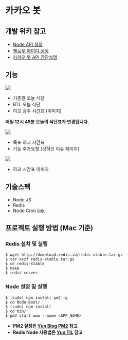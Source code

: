 # 카카오 봇
## 개발 위키 참고
* [Node API 설정](https://github.com/cheese10yun/Node-Boot/wiki/Node-API-%EC%84%A4%EC%A0%95)
* [옐로우 아이디 설정](https://github.com/cheese10yun/Node-Boot/wiki/%EC%98%90%EB%A1%9C%EC%9A%B0-%EC%95%84%EC%9D%B4%EB%94%94-%EC%84%A4%EC%A0%95)
* [카카오 봇 API 간단설명](https://github.com/cheese10yun/Node-Boot/wiki/%EC%B9%B4%EC%B9%B4%EC%98%A4-%EB%B4%87-API-%EA%B0%84%EB%8B%A8%EC%84%A4%EB%AA%85)


## 기능

![](http://i.imgur.com/PjpxQy8.png)

* 기존관 오늘 식단
* BTL 오늘 식단
* 하교 광주 시간표 (이미지)

**매일 12시 45분 오늘의 식단표가 변경됩니다.**

![](http://i.imgur.com/Ns8Rw9C.png)
* 목포 하교 시간표
* 기능 추가요청 (깃허브 이슈 페이지)

![](http://i.imgur.com/St3zAuj.png)
* 하교 시간표 이미지


## 기술스펙
* Node.JS
* Redis
* Node Cron [link](https://github.com/merencia/node-cron)

## 프로젝트 실행 방법 (Mac 기준)
### Redis 설치 및 실행
```
$ wget http://download.redis.io/redis-stable.tar.gz
$ tar xvzf redis-stable.tar.gz
$ cd redis-stable
$ make
$ redis-server
```
### Node 설정 및 실행
```
$ [sudo] npm install pm2 -g
$ cd Node-Boot/
$ [sudo] npm install
$ cd bin/
$ pm2 start www --name <APP_NAME>
```
* **PM2 설정은 [Yun Blog PM2](https://cheese10yun.github.io/PM2) 참고**
* **Redis Node 사용법은 [Yun TIL](https://github.com/cheese10yun/Yun-Wiki/blob/master/Node/Redis.md) 참고**